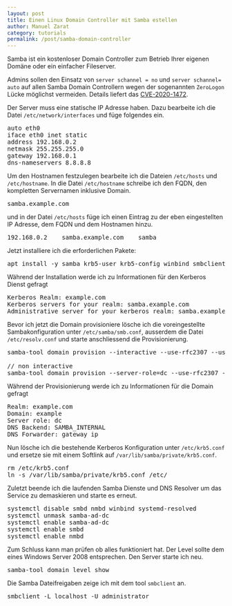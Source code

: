 ```yaml
---
layout: post
title: Einen Linux Domain Controller mit Samba estellen
author: Manuel Zarat
category: tutorials
permalink: /post/samba-domain-controller
---
```


Samba ist ein kostenloser Domain Controller zum Betrieb Ihrer eigenen Domäne oder ein einfacher Fileserver.

<!--excerpt_separator-->

Admins sollen den Einsatz von <code>server schannel = no</code> und <code>server schannel= auto</code> auf allen Samba Domain Controllern wegen der sogenannten <code>ZeroLogon</code> Lücke möglichst vermeiden. Details liefert das <a href="https://www.samba.org/samba/security/CVE-2020-1472.html" target="_blank">CVE-2020-1472</a>.

Der Server muss eine statische IP Adresse haben. Dazu bearbeite ich die Datei <code>/etc/network/interfaces</code> und füge folgendes ein.

<pre>
auto eth0
iface eth0 inet static
address 192.168.0.2
netmask 255.255.255.0
gateway 192.168.0.1
dns-nameservers 8.8.8.8
</pre>

Um den Hostnamen festzulegen bearbeite ich die Dateien <code>/etc/hosts</code> und <code>/etc/hostname</code>. In die Datei <code>/etc/hostname</code> schreibe ich den FQDN, den kompletten Servernamen inklusive Domain.

<pre>
samba.example.com
</pre>

und in der Datei <code>/etc/hosts</code> füge ich einen Eintrag zu der eben eingestellten IP Adresse, dem FQDN und dem Hostnamen hinzu.

<pre>
192.168.0.2    samba.example.com    samba
</pre>

Jetzt installiere ich die erforderlichen Pakete:

<pre>
apt install -y samba krb5-user krb5-config winbind smbclient
</pre>

Während der Installation werde ich zu Informationen für den Kerberos Dienst gefragt

<pre>
Kerberos Realm: example.com
Kerberos servers for your realm: samba.example.com
Administrative server for your kerberos realm: samba.example.com
</pre>

Bevor ich jetzt die Domain provisioniere lösche ich die voreingestellte Sambakonfiguration unter <code>/etc/samba/smb.conf</code>, ausserdem die Datei <code>/etc/resolv.conf</code> und starte anschliessend die Provisionierung.

<pre>
samba-tool domain provision --interactive --use-rfc2307 --use-ntvfs

// non interactive
samba-tool domain provision --server-role=dc --use-rfc2307 --dns-backend=SAMBA_INTERNAL --realm=EXAMPLE.COM --domain=EXAMPLE --adminpass=Passw0rd
</pre>

Während der Provisionierung werde ich zu Informationen für die Domain gefragt

<pre>
Realm: example.com
Domain: example
Server role: dc
DNS Backend: SAMBA_INTERNAL
DNS Forwarder: gateway ip
</pre>

Nun lösche ich die bestehende Kerberos Konfiguration unter <code>/etc/krb5.conf</code> und ersetze sie mit einem Softlink auf <code>/var/lib/samba/private/krb5.conf</code>.

<pre>
rm /etc/krb5.conf
ln -s /var/lib/samba/private/krb5.conf /etc/
</pre>

Zuletzt beende ich die laufenden Samba Dienste und DNS Resolver um das Service zu demaskieren und starte es erneut.

<pre>
systemctl disable smbd nmbd winbind systemd-resolved
systemctl unmask samba-ad-dc
systemctl enable samba-ad-dc
systemctl enable smbd
systemctl enable nmbd
</pre>

Zum Schluss kann man prüfen ob alles funktioniert hat. Der Level sollte dem eines Windows Server 2008 entsprechen. Den Server starte ich neu.

<pre>
samba-tool domain level show
</pre>

Die Samba Dateifreigaben zeige ich mit dem tool <code>smbclient</code> an. 

<pre>
smbclient -L localhost -U administrator
</pre>
